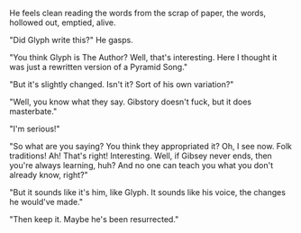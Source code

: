 He feels clean reading the words from the scrap of paper, the words, hollowed out, emptied, alive.

"Did Glyph write this?" He gasps.

"You think Glyph is The Author? Well, that's interesting. Here I thought it was just a rewritten version of a Pyramid Song."

"But it's slightly changed. Isn't it? Sort of his own variation?"

"Well, you know what they say. Gibstory doesn't fuck, but it does masterbate."

"I'm serious!"

"So what are you saying? You think they appropriated it? Oh, I see now. Folk traditions! Ah! That's right! Interesting. Well, if Gibsey never ends, then you're always learning, huh? And no one can teach you what you don't already know, right?"

"But it sounds like it's him, like Glyph. It sounds like his voice, the changes he would've made."

"Then keep it. Maybe he's been resurrected."